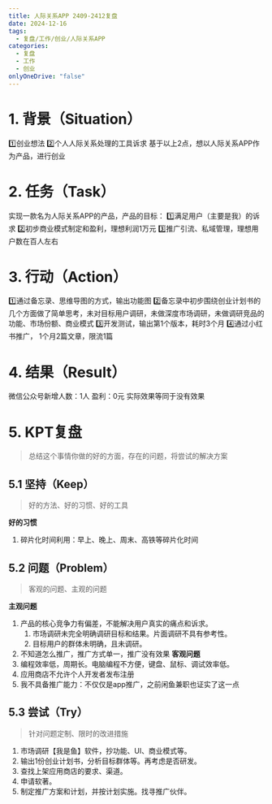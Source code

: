 ```yaml
---
title: 人际关系APP 2409-2412复盘
date: 2024-12-16
tags:
  - 复盘/工作/创业/人际关系APP
categories:
  - 复盘
  - 工作
  - 创业
onlyOneDrive: "false"
---
```

# 1. 背景（Situation）
1️⃣创业想法
2️⃣个人人际关系处理的工具诉求
基于以上2点，想以人际关系APP作为产品，进行创业

# 2. 任务（Task）
实现一款名为人际关系APP的产品，产品的目标：
1️⃣满足用户（主要是我）的诉求
2️⃣初步商业模式制定和盈利，理想利润1万元
3️⃣推广引流、私域管理，理想用户数在百人左右

# 3. 行动（Action）
1️⃣通过备忘录、思维导图的方式，输出功能图
2️⃣备忘录中初步围绕创业计划书的几个方面做了简单思考，未对目标用户调研，未做深度市场调研，未做调研竞品的功能、市场份额、商业模式
3️⃣开发测试，输出第1个版本，耗时3个月
4️⃣通过小红书推广， 1个月2篇文章，限流1篇

# 4. 结果（Result）
微信公众号新增人数：1人
盈利：0元
实际效果等同于没有效果

# 5. KPT复盘
>总结这个事情你做的好的方面，存在的问题，将尝试的解决方案
## 5.1 坚持（Keep）
> 好的方法、好的习惯、好的工具

**好的习惯**
1. 碎片化时间利用：早上、晚上、周末、高铁等碎片化时间
## 5.2 问题（Problem）
> 客观的问题、主观的问题

**主观问题**
1. 产品的核心竞争力有偏差，不能解决用户真实的痛点和诉求。
	1. 市场调研未完全明确调研目标和结果。片面调研不具有参考性。
	2. 目标用户的群体未明确，且未调研。
2. 不知道怎么推广，推广方式单一，推广没有效果
**客观问题**
1. 编程效率低，周期长。电脑编程不方便，键盘、鼠标、调试效率低。
2. 应用商店不允许个人开发者发布注册
3. 我不具备推广能力：不仅仅是app推广，之前闲鱼兼职也证实了这一点

## 5.3 尝试（Try）
> 针对问题定制、限时的改进措施

1. 市场调研【我是鱼】软件，抄功能、UI、商业模式等。
2. 输出1份创业计划书，分析目标群体等。再考虑是否研发。
3. 查找上架应用商店的要求、渠道。
4. 申请软著。
5. 制定推广方案和计划，并按计划实施。找寻推广伙伴。